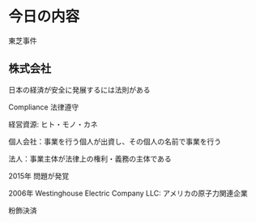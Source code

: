 # 今日の内容

東芝事件

## 株式会社

日本の経済が安全に発展するには法則がある

Compliance 法律遵守

経営資源: ヒト・モノ・カネ


個人会社：事業を行う個人が出資し、その個人の名前で事業を行う

法人：事業主体が法律上の権利・義務の主体である

2015年 問題が発覚

2006年 Westinghouse Electric Company LLC: アメリカの原子力関連企業

粉飾決済